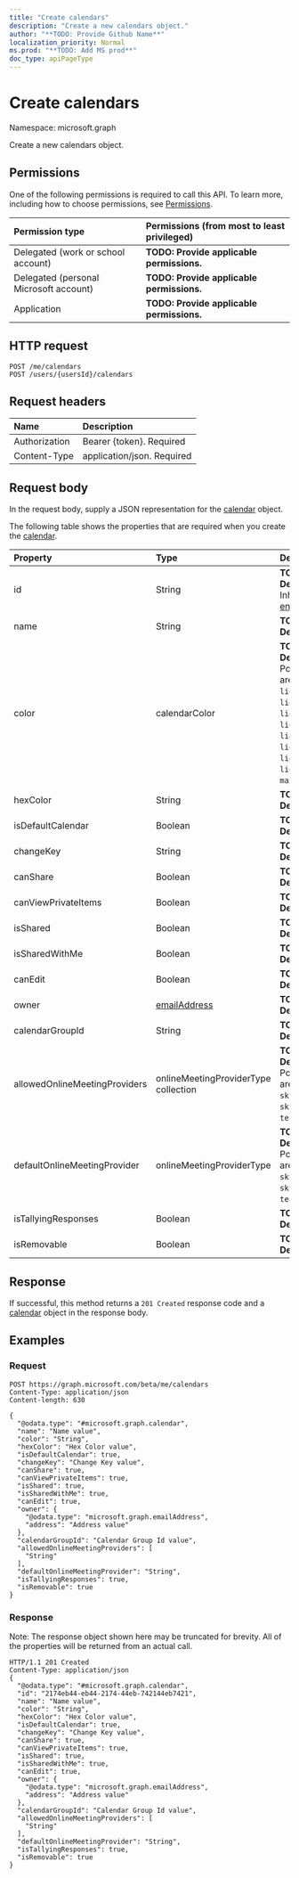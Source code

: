 ```yaml
---
title: "Create calendars"
description: "Create a new calendars object."
author: "**TODO: Provide Github Name**"
localization_priority: Normal
ms.prod: "**TODO: Add MS prod**"
doc_type: apiPageType
---
```


# Create calendars

Namespace: microsoft.graph

Create a new calendars object.

## Permissions
One of the following permissions is required to call this API. To learn more, including how to choose permissions, see [Permissions](/concepts/permissions-reference.md).

|Permission type|Permissions (from most to least privileged)|
|:---|:---|
|Delegated (work or school account)|**TODO: Provide applicable permissions.**|
|Delegated (personal Microsoft account)|**TODO: Provide applicable permissions.**|
|Application|**TODO: Provide applicable permissions.**|

## HTTP request
<!-- {
  "blockType": "ignored"
}
-->
``` http
POST /me/calendars
POST /users/{usersId}/calendars
```

## Request headers
|Name|Description|
|:---|:---|
|Authorization|Bearer {token}. Required|
|Content-Type|application/json. Required|

## Request body
In the request body, supply a JSON representation for the [calendar](../resources/calendar.md) object.

The following table shows the properties that are required when you create the [calendar](../resources/calendar.md).

|Property|Type|Description|
|:---|:---|:---|
|id|String|**TODO: Add Description** Inherited from [entity](../resources/entity.md)|
|name|String|**TODO: Add Description**|
|color|calendarColor|**TODO: Add Description**. Possible values are: `lightBlue`, `lightGreen`, `lightOrange`, `lightGray`, `lightYellow`, `lightTeal`, `lightPink`, `lightBrown`, `lightRed`, `maxColor`, `auto`.|
|hexColor|String|**TODO: Add Description**|
|isDefaultCalendar|Boolean|**TODO: Add Description**|
|changeKey|String|**TODO: Add Description**|
|canShare|Boolean|**TODO: Add Description**|
|canViewPrivateItems|Boolean|**TODO: Add Description**|
|isShared|Boolean|**TODO: Add Description**|
|isSharedWithMe|Boolean|**TODO: Add Description**|
|canEdit|Boolean|**TODO: Add Description**|
|owner|[emailAddress](../resources/emailaddress.md)|**TODO: Add Description**|
|calendarGroupId|String|**TODO: Add Description**|
|allowedOnlineMeetingProviders|onlineMeetingProviderType collection|**TODO: Add Description**. Possible values are: `unknown`, `skypeForBusiness`, `skypeForConsumer`, `teamsForBusiness`.|
|defaultOnlineMeetingProvider|onlineMeetingProviderType|**TODO: Add Description**. Possible values are: `unknown`, `skypeForBusiness`, `skypeForConsumer`, `teamsForBusiness`.|
|isTallyingResponses|Boolean|**TODO: Add Description**|
|isRemovable|Boolean|**TODO: Add Description**|



## Response
If successful, this method returns a `201 Created` response code and a [calendar](../resources/calendar.md) object in the response body.

## Examples

### Request
<!-- {
  "blockType": "request",
  "name": "create_calendar_from_"
}
-->
``` http
POST https://graph.microsoft.com/beta/me/calendars
Content-Type: application/json
Content-length: 630

{
  "@odata.type": "#microsoft.graph.calendar",
  "name": "Name value",
  "color": "String",
  "hexColor": "Hex Color value",
  "isDefaultCalendar": true,
  "changeKey": "Change Key value",
  "canShare": true,
  "canViewPrivateItems": true,
  "isShared": true,
  "isSharedWithMe": true,
  "canEdit": true,
  "owner": {
    "@odata.type": "microsoft.graph.emailAddress",
    "address": "Address value"
  },
  "calendarGroupId": "Calendar Group Id value",
  "allowedOnlineMeetingProviders": [
    "String"
  ],
  "defaultOnlineMeetingProvider": "String",
  "isTallyingResponses": true,
  "isRemovable": true
}
```

### Response
Note: The response object shown here may be truncated for brevity. All of the properties will be returned from an actual call.
<!-- {
  "blockType": "response",
  "truncated": true,
  "@odata.type": "microsoft.graph.calendar"
}
-->
``` http
HTTP/1.1 201 Created
Content-Type: application/json
{
  "@odata.type": "#microsoft.graph.calendar",
  "id": "2174eb44-eb44-2174-44eb-742144eb7421",
  "name": "Name value",
  "color": "String",
  "hexColor": "Hex Color value",
  "isDefaultCalendar": true,
  "changeKey": "Change Key value",
  "canShare": true,
  "canViewPrivateItems": true,
  "isShared": true,
  "isSharedWithMe": true,
  "canEdit": true,
  "owner": {
    "@odata.type": "microsoft.graph.emailAddress",
    "address": "Address value"
  },
  "calendarGroupId": "Calendar Group Id value",
  "allowedOnlineMeetingProviders": [
    "String"
  ],
  "defaultOnlineMeetingProvider": "String",
  "isTallyingResponses": true,
  "isRemovable": true
}
```

